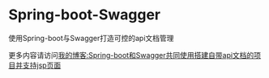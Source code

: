 # Spring-boot-Swagger
使用Spring-boot与Swagger打造可控的api文档管理

更多内容请访问[我的博客:Spring-boot和Swagger共同使用搭建自带api文档的项目并支持jsp页面](https://blog.csdn.net/smallbabylong/article/details/83155091)
